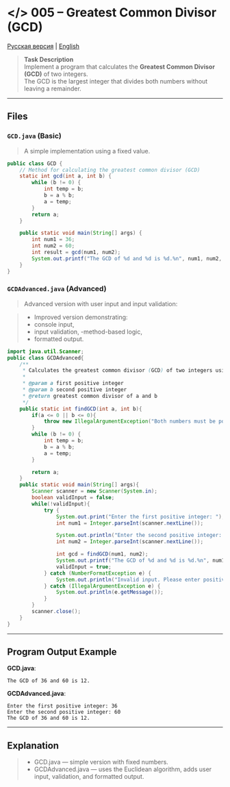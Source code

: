 # </> 005 – Greatest Common Divisor (GCD)

[Русская версия](README.ru.md) | [English](README.md)

> **Task Description**  
> Implement a program that calculates the **Greatest Common Divisor (GCD)** of two integers.  
The GCD is the largest integer that divides both numbers without leaving a remainder.

---

## Files

### `GCD.java` (Basic)
> A simple implementation using a fixed value.

```java
public class GCD {
    // Method for calculating the greatest common divisor (GCD)
    static int gcd(int a, int b) {
        while (b != 0) {
            int temp = b;
            b = a % b;
            a = temp;
        }
        return a;
    }

    public static void main(String[] args) {
        int num1 = 36;
        int num2 = 60;
        int result = gcd(num1, num2);
        System.out.printf("The GCD of %d and %d is %d.%n", num1, num2, result);
    }
}

```
### `GCDAdvanced.java` (Advanced)
> Advanced version with user input and input validation:

> - Improved version demonstrating:
> - console input,
> - input validation,
> -method-based logic,
> - formatted output.
```java
import java.util.Scanner;
public class GCDAdvanced{
    /**
     * Calculates the greatest common divisor (GCD) of two integers using the Euclidean algorithm.
     *
     * @param a first positive integer
     * @param b second positive integer
     * @return greatest common divisor of a and b
     */
    public static int findGCD(int a, int b){
        if(a <= 0 || b <= 0){
            throw new IllegalArgumentException("Both numbers must be positive integers.");
        }
        while (b != 0) {
            int temp = b;
            b = a % b;
            a = temp;
        }

        return a;
    }
    public static void main(String[] args){
        Scanner scanner = new Scanner(System.in);
        boolean validInput = false;
        while(!validInput){
            try {
                System.out.print("Enter the first positive integer: ");
                int num1 = Integer.parseInt(scanner.nextLine());

                System.out.println("Enter the second positive integer: ");
                int num2 = Integer.parseInt(scanner.nextLine());

                int gcd = findGCD(num1, num2);
                System.out.printf("The GCD of %d and %d is %d.%n", num1, num2, gcd);
                validInput = true;
            } catch (NumberFormatException e) {
                System.out.println("Invalid input. Please enter positive integers.");
            } catch (IllegalArgumentException e) {
                System.out.println(e.getMessage());
            }
        }
        scanner.close();
    }
}
```
---

## Program Output Example

**GCD.java**:
```
The GCD of 36 and 60 is 12.
```

**GCDAdvanced.java**:
```
Enter the first positive integer: 36
Enter the second positive integer: 60
The GCD of 36 and 60 is 12.
```

---

## Explanation
> - GCD.java — simple version with fixed numbers.
> - GCDAdvanced.java — uses the Euclidean algorithm, adds user input, validation, and formatted output.

